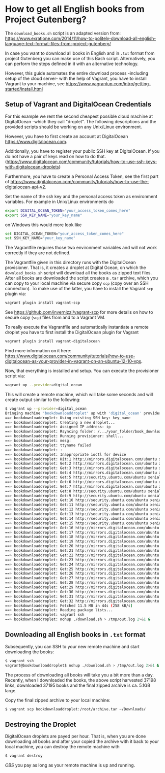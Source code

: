 # How to get all English books from Project Gutenberg?

The `download_books.sh` script is an adapted version from:
https://www.exratione.com/2014/11/how-to-politely-download-all-english-language-text-format-files-from-project-gutenberg/

In case you want to download all books in English and in `.txt` format from project Gutenberg you can make use of this Bash script. Alternatively, you can perform the steps defined in it with an alternative technology.


However, this guide automates the entire download process -including setup of the cloud server- with the help of Vagrant, you have to install Vagrant to your machine, see https://www.vagrantup.com/intro/getting-started/install.html


## Setup of Vagrant and DigitalOcean Credentials


For this example we rent the second cheapest possible cloud machine at DigitalOcean -which they call "droplet". The following descriptions and the provided scripts should be working on any Unix/Linux environment.

However, you have to first create an account at DigitalOcean https://www.digitalocean.com.

Additionally, you have to register your public SSH key at DigitalOcean. If you do not have a pair of keys read on how to do that. (https://www.digitalocean.com/community/tutorials/how-to-use-ssh-keys-with-digitalocean-droplets)

Furthermore, you have to create a Personal Access Token, see the first part of https://www.digitalocean.com/community/tutorials/how-to-use-the-digitalocean-api-v2.

Set the name of the ssh key and the personal access token as environment variables. For example in Unix/Linux environments do

```bash
export DIGITAL_OCEAN_TOKEN="your_access_token_comes_here"
export SSH_KEY_NAME="your_key_name"
```

on Windows this would more look like

```bash
set DIGITAL_OCEAN_TOKEN="your_access_token_comes_here"
set SSH_KEY_NAME="your_key_name"
```

The Vagrantfile requires those two environment variables and will not work correctly if they are not defined.


The Vagrantfile given in this directory runs with the DigitalOcean provisioner. That is, it creates a droplet at Digital Ocean, on which the `download_books.sh` script will download all the books as zipped text files. After all books are downloaded the script creates a `.tar` archive, which you can copy to your local machine via secure copy `scp` (copy over an SSH connection). To make use of the latter, you have to install the Vagrant `scp` plugin via:

```bash
vagrant plugin install vagrant-scp
```

See https://github.com/invernizzi/vagrant-scp for more details on how to secure copy (`scp`) files from and to a Vagrant VM.


To really execute the Vagrantfile and automatically instantiate a remote droplet you have to first install the DigitalOcean plugin for Vagrant

```bash
vagrant plugin install vagrant-digitalocean
```

Find more information on it here: https://www.digitalocean.com/community/tutorials/how-to-use-digitalocean-as-your-provider-in-vagrant-on-an-ubuntu-12-10-vps.


Now, that everything is installed and setup. You can execute the provisioner script via:

```bash
vagrant up --provider=digital_ocean
```

This will create a remote machine, which will take some seconds and will create output similar to the following:


```bash
$ vagrant up --provider=digital_ocean
Bringing machine 'bookdownloaddroplet' up with 'digital_ocean' provider...
==> bookdownloaddroplet: Using existing SSH key: key_name
==> bookdownloaddroplet: Creating a new droplet...
==> bookdownloaddroplet: Assigned IP address: ip
==> bookdownloaddroplet: Rsyncing folder: /.../your_folder/book_download/ => /vagrant
==> bookdownloaddroplet: Running provisioner: shell...
==> bookdownloaddroplet: mesg:
==> bookdownloaddroplet: ttyname failed
==> bookdownloaddroplet: :
==> bookdownloaddroplet: Inappropriate ioctl for device
==> bookdownloaddroplet: Hit:1 http://mirrors.digitalocean.com/ubuntu xenial InRelease
==> bookdownloaddroplet: Get:2 http://mirrors.digitalocean.com/ubuntu xenial-updates InRelease [102 kB]
==> bookdownloaddroplet: Get:3 http://mirrors.digitalocean.com/ubuntu xenial-backports InRelease [102 kB]
==> bookdownloaddroplet: Get:4 http://mirrors.digitalocean.com/ubuntu xenial/main Sources [868 kB]
==> bookdownloaddroplet: Get:5 http://security.ubuntu.com/ubuntu xenial-security InRelease [102 kB]
==> bookdownloaddroplet: Get:6 http://mirrors.digitalocean.com/ubuntu xenial/restricted Sources [4,808 B]
==> bookdownloaddroplet: Get:7 http://mirrors.digitalocean.com/ubuntu xenial/universe Sources [7,728 kB]
==> bookdownloaddroplet: Get:8 http://security.ubuntu.com/ubuntu xenial-security/main Sources [67.2 kB]
==> bookdownloaddroplet: Get:9 http://security.ubuntu.com/ubuntu xenial-security/restricted Sources [2,600 B]
==> bookdownloaddroplet: Get:10 http://security.ubuntu.com/ubuntu xenial-security/universe Sources [26.5 kB]
==> bookdownloaddroplet: Get:11 http://security.ubuntu.com/ubuntu xenial-security/multiverse Sources [1,144 B]
==> bookdownloaddroplet: Get:12 http://security.ubuntu.com/ubuntu xenial-security/main amd64 Packages [243 kB]
==> bookdownloaddroplet: Get:13 http://security.ubuntu.com/ubuntu xenial-security/main Translation-en [103 kB]
==> bookdownloaddroplet: Get:14 http://security.ubuntu.com/ubuntu xenial-security/universe amd64 Packages [108 kB]
==> bookdownloaddroplet: Get:15 http://security.ubuntu.com/ubuntu xenial-security/universe Translation-en [55.2 kB]
==> bookdownloaddroplet: Get:16 http://mirrors.digitalocean.com/ubuntu xenial/multiverse Sources [179 kB]
==> bookdownloaddroplet: Get:17 http://mirrors.digitalocean.com/ubuntu xenial-updates/main Sources [240 kB]
==> bookdownloaddroplet: Get:18 http://mirrors.digitalocean.com/ubuntu xenial-updates/restricted Sources [2,996 B]
==> bookdownloaddroplet: Get:19 http://mirrors.digitalocean.com/ubuntu xenial-updates/universe Sources [149 kB]
==> bookdownloaddroplet: Get:20 http://mirrors.digitalocean.com/ubuntu xenial-updates/multiverse Sources [5,268 B]
==> bookdownloaddroplet: Get:21 http://mirrors.digitalocean.com/ubuntu xenial-updates/main amd64 Packages [509 kB]
==> bookdownloaddroplet: Get:22 http://mirrors.digitalocean.com/ubuntu xenial-updates/main Translation-en [205 kB]
==> bookdownloaddroplet: Get:23 http://mirrors.digitalocean.com/ubuntu xenial-updates/universe amd64 Packages [453 kB]
==> bookdownloaddroplet: Get:24 http://mirrors.digitalocean.com/ubuntu xenial-updates/universe Translation-en [173 kB]
==> bookdownloaddroplet: Get:25 http://mirrors.digitalocean.com/ubuntu xenial-updates/multiverse amd64 Packages [8,920 B]
==> bookdownloaddroplet: Get:26 http://mirrors.digitalocean.com/ubuntu xenial-updates/multiverse Translation-en [4,136 B]
==> bookdownloaddroplet: Get:27 http://mirrors.digitalocean.com/ubuntu xenial-backports/main Sources [3,304 B]
==> bookdownloaddroplet: Get:28 http://mirrors.digitalocean.com/ubuntu xenial-backports/universe Sources [1,868 B]
==> bookdownloaddroplet: Get:29 http://mirrors.digitalocean.com/ubuntu xenial-backports/main amd64 Packages [4,684 B]
==> bookdownloaddroplet: Get:30 http://mirrors.digitalocean.com/ubuntu xenial-backports/main Translation-en [3,216 B]
==> bookdownloaddroplet: Get:31 http://mirrors.digitalocean.com/ubuntu xenial-backports/universe amd64 Packages [2,512 B]
==> bookdownloaddroplet: Get:32 http://mirrors.digitalocean.com/ubuntu xenial-backports/universe Translation-en [1,216 B]
==> bookdownloaddroplet: Fetched 11.5 MB in 44s (258 kB/s)
==> bookdownloaddroplet: Reading package lists...
==> bookdownloaddroplet: vagrant ssh
==> bookdownloaddroplet: nohup ./download.sh > /tmp/out.log 2>&1 &
```

## Downloading all English books in `.txt` format

Subsequently, you can SSH to your new remote machine and start downloading the books:

```bash
$ vagrant ssh
vagrant@bookdownloaddroplet$ nohup ./download.sh > /tmp/out.log 2>&1 &
```

The process of downloading all books will take you a bit more than a day. Recently, when I downloaded the books, the above script harvested 37198 links, downloaded 37195 books and the final zipped archive is ca. 5.1GB large.


Copy the final zipped archive to your local machine:

```bash
$ vagrant scp bookdownloaddroplet:/root/archive.tar ~/Downloads/
```


## Destroying the Droplet

DigitalOcean droplets are payed per hour. That is, when you are done downloading all books and after your copied the archive with it back to your local machine, you can destroy the remote machine with

```bash
$ vagrant destroy
```

*OBS* you pay as long as your remote machine is up and running.
